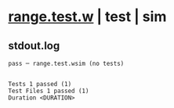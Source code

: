 # [range.test.w](../../../../../../examples/tests/sdk_tests/std/range.test.w) | test | sim

## stdout.log
```log
pass ─ range.test.wsim (no tests)
 
 
Tests 1 passed (1)
Test Files 1 passed (1)
Duration <DURATION>
```


